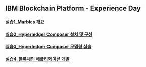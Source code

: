 ## IBM Blockchain Platform - Experience Day  
#### [실습1_Marbles 개요](https://github.com/ibmblkchain/exday_IBP/blob/master/실습1.md)  
#### [실습2_Hyperledger Composer 설치 및 구성](https://github.com/ibmblkchain/exday/blob/master/실습2.md)  
#### [실습3_Hyperledger Composer 모델링 실습](./실습3.md)  
#### [실습4_블록체인 애플리케이션 개발](./실습4.md)  

